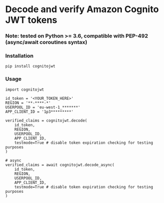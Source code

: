 # Decode and verify Amazon Cognito JWT tokens

### Note: tested on Python >= 3.6, compatible with PEP-492 (async/await coroutines syntax)

### Installation

```
pip install cognitojwt
```

### Usage

```
import cognitojwt

id_token = '<YOUR_TOKEN_HERE>'
REGION = '**-****-*'
USERPOOL_ID = 'eu-west-1_*******'
APP_CLIENT_ID = '1p3*********'

verified_claims = cognitojwt.decode(
    id_token,
    REGION,
    USERPOOL_ID,
    APP_CLIENT_ID,
    testmode=True # disable token expiration checking for testing purposes
)

# async
verified_claims = await cognitojwt.decode_async(
    id_token,
    REGION,
    USERPOOL_ID,
    APP_CLIENT_ID,
    testmode=True # disable token expiration checking for testing purposes
)

```